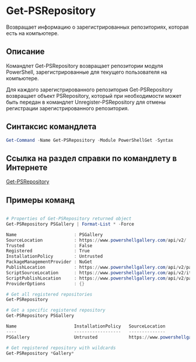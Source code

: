 # Get-PSRepository

Возвращает информацию о зарегистрированных репозиториях, которая есть на компьютере.

## Описание

Командлет Get-PSRepository возвращает репозитории модуля PowerShell, зарегистрированные для текущего пользователя на компьютере.

Для каждого зарегистрированного репозитория Get-PSRepository возвращает объект PSRepository, который при необходимости может быть передан в командлет Unregister-PSRepository для отмены регистрации зарегистрированного репозитория.

## Синтаксис командлета
```powershell
Get-Command -Name Get-PSRepository -Module PowerShellGet -Syntax
```

## Ссылка на раздел справки по командлету в Интернете

[Get-PSRepository](http://go.microsoft.com/fwlink/?LinkID=517127)

## Примеры команд

```powershell

# Properties of Get-PSRepository returned object
Get-PSRepository PSGallery | Format-List * -Force

Name                      : PSGallery
SourceLocation            : https://www.powershellgallery.com/api/v2/
Trusted                   : False
Registered                : True
InstallationPolicy        : Untrusted
PackageManagementProvider : NuGet
PublishLocation           : https://www.powershellgallery.com/api/v2/package/
ScriptSourceLocation      : https://www.powershellgallery.com/api/v2/items/psscript/
ScriptPublishLocation     : https://www.powershellgallery.com/api/v2/package/
ProviderOptions           : {}

# Get all registered repositories
Get-PSRepository

# Get a specific registered repository
Get-PSRepository PSGallery

Name                      InstallationPolicy   SourceLocation
----                      ------------------   --------------
PSGallery                 Untrusted            https://www.powershellgallery.com/api/v2/

# Get registered repository with wildcards
Get-PSRepository *Gallery*

```

<!--HONumber=Aug16_HO3-->


